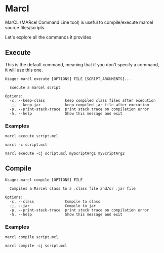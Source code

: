 # Marcl

MarCL (MARcel Command Line tool) is useful to compile/execute marcel source files/scripts.

Let's explore all the commands it provides

## Execute

This is the default command, meaning that if you don't specify a command, it will
use this one.

```text
Usage: marcl execute [OPTIONS] FILE [SCRIPT_ARGUMENTS]...

  Execute a marcel script

Options:
  -c, --keep-class         keep compiled class files after execution
  -j, --keep-jar           keep compiled jar file after execution
  -p, --print-stack-trace  print stack trace on compilation error
  -h, --help               Show this message and exit
```

### Examples
```shell
marcl execute script.mcl
```

```shell
marcl -c script.mcl
```

```shell
marcl execute -cj script.mcl myScriptArg1 myScriptArg2
```

## Compile

```text
Usage: marcl compile [OPTIONS] FILE

  Compiles a Marcel class to a .class file and/or .jar file

Options:
  -c, --class              Compile to class
  -j, --jar                Compile to jar
  -p, --print-stack-trace  print stack trace on compilation error
  -h, --help               Show this message and exit

```

### Examples
```shell
marcl compile script.mcl
```

```shell
marcl compile -cj script.mcl
```

